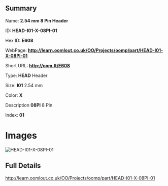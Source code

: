 

## Summary
 
Name: __2.54 mm 8 Pin Header__

ID: __HEAD-I01-X-08PI-01__

Hex ID: __E608__

WebPage: __http://learn.oomlout.co.uk/OO/Projects/oomp/part/HEAD-I01-X-08PI-01__

Short URL: __http://oom.lt/E608__


Type: __HEAD__ Header 

Size: __I01__ 2.54 mm 

Color: __X__  

Description __08PI__ 8 Pin 

Index: __01__


# Images
![HEAD-I01-X-08PI-01](http://oomlout.com/oomp-gen/parts/HEAD-I01-X-08PI-01/HEAD-I01-X-08PI-01_420.jpg)



## Full Details

 http://learn.oomlout.co.uk/OO/Projects/oomp/part/HEAD-I01-X-08PI-01














